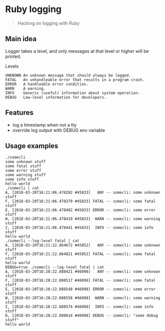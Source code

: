 # Ruby logging
>Hacking on logging with Ruby

## Main idea

Logger takes a level, and only messages at that level or higher will be printed.

Levels

```
UNKNOWN	An unknown message that should always be logged.
FATAL	An unhandleable error that results in a program crash.
ERROR	A handleable error condition.
WARN	A warning.
INFO	Generic (useful) information about system operation.
DEBUG	Low-level information for developers.
```

## Features

* log a timestamp when not a tty
* override log output with DEBUG env variable

## Usage examples

```
./somecli
some unknown stuff
some fatal stuff
some error stuff
some warning stuff
some info stuff
hello world
./somecli | cat
A, [2018-03-20T16:21:06.478282 #45833]   ANY -- somecli: some unknown stuff
F, [2018-03-20T16:21:06.478379 #45833] FATAL -- somecli: some fatal stuff
E, [2018-03-20T16:21:06.478402 #45833] ERROR -- somecli: some error stuff
W, [2018-03-20T16:21:06.478419 #45833]  WARN -- somecli: some warning stuff
I, [2018-03-20T16:21:06.478441 #45833]  INFO -- somecli: some info stuff
hello world
./somecli --log-level fatal | cat
A, [2018-03-20T16:21:22.864672 #45852]   ANY -- somecli: some unknown stuff
F, [2018-03-20T16:21:22.864821 #45852] FATAL -- somecli: some fatal stuff
hello world
DEBUG=true ./somecli --log-level fatal | cat
A, [2018-03-20T16:28:22.888421 #46098]   ANY -- somecli: some unknown stuff
F, [2018-03-20T16:28:22.888517 #46098] FATAL -- somecli: some fatal stuff
E, [2018-03-20T16:28:22.888540 #46098] ERROR -- somecli: some error stuff
W, [2018-03-20T16:28:22.888558 #46098]  WARN -- somecli: some warning stuff
I, [2018-03-20T16:28:22.888574 #46098]  INFO -- somecli: some info stuff
D, [2018-03-20T16:28:22.888614 #46098] DEBUG -- somecli: "some debug stuff"
hello world
```